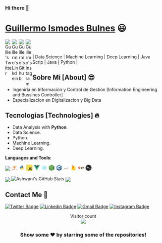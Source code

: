 ### Hi there 👋

<!--
**guilleib227/guilleib227** is a ✨ _special_ ✨ repository because its `README.md` (this file) appears on your GitHub profile.

Here are some ideas to get you started:

- 🔭 I’m currently working on ...
- 🌱 I’m currently learning ...
- 👯 I’m looking to collaborate on ...
- 🤔 I’m looking for help with ...
- 💬 Ask me about ...
- 📫 How to reach me: ...
- 😄 Pronouns: ...
- ⚡ Fun fact: ...
-->

 # <a href="https://www.linkedin.com/in/gismodesbulnes/">Guillermo Ismodes Bulnes</a> :smiley:
 
 <a href="https://twitter.com/gismodes227">
  <img align="left" alt="Guille's Twitter" width="22px" src="https://cdn.jsdelivr.net/npm/simple-icons@v3/icons/twitter.svg" />
</a>
<a href="https://www.linkedin.com/in/gismodesbulnes/">
  <img align="left" alt="Guillermo's Linkdein" width="22px" src="https://cdn.jsdelivr.net/npm/simple-icons@v3/icons/linkedin.svg" />
</a>
<a href="https://github.com/guilleib227">
  <img align="left" alt="Guillermo's Github" width="22px" src="https://cdn.jsdelivr.net/npm/simple-icons@v3/icons/github.svg" />
</a>
<a href="https://www.instagram.com/guilleib20/">
  <img align="left" alt="Guillermo's Instagram" width="22px" src="https://cdn.jsdelivr.net/npm/simple-icons@v3/icons/instagram.svg" />
</a>
<!--a href="https://www.facebook.com/ashwani1406">
  <img align="left" alt="Ashwani's Facebook" width="22px" src="https://cdn.jsdelivr.net/npm/simple-icons@v3/icons/facebook.svg" />
</a>
<a href="https://medium.com/@ashwanisng">
  <img align="left" alt="Ashwani's Medium" width="22px" src="https://cdn.jsdelivr.net/npm/simple-icons@v3/icons/medium.svg" />
</a-->

<br/>
<br/>

| Data Science | Machine Learning | Deep Learning | Java Scrip | Java | Python |

## Sobre Mi [About] :sunglasses:
- Ingeniría en Información y Control de Gestión [Information Engineering and Bussines Controller]
- Especializacion en Digitalizacion y Big Data
<!--Currently working as a Contributor in Open Source organization Student Code-in and PClub Summer Of Code. Passionate about Data Science, Machine Learning and open source. Also, have some experience in Android Development and Data Analysis. -->

## Tecnologías [Technologies] :fire:
- Data Analysis with **Python**.
- Data Science.
- Python.
- Machine Learning.
- Deep Learning.

**Languages and Tools:**  

<code><img height="20" src="https://pytorch.org/assets/images/pytorch-logo.png"></code>
<code><img height="20" src="https://raw.githubusercontent.com/github/explore/80688e429a7d4ef2fca1e82350fe8e3517d3494d/topics/tensorflow/tensorflow.png"></code>
<code><img height="20" src="https://raw.githubusercontent.com/github/explore/80688e429a7d4ef2fca1e82350fe8e3517d3494d/topics/python/python.png"></code>
<code><img height="20" src="https://raw.githubusercontent.com/github/explore/80688e429a7d4ef2fca1e82350fe8e3517d3494d/topics/javascript/javascript.png"></code>
<code><img height="20" src="https://raw.githubusercontent.com/github/explore/80688e429a7d4ef2fca1e82350fe8e3517d3494d/topics/vue/vue.png"></code>
<code><img height="20" src="https://raw.githubusercontent.com/github/explore/80688e429a7d4ef2fca1e82350fe8e3517d3494d/topics/react/react.png"></code>
<code><img height="20" src="https://raw.githubusercontent.com/github/explore/80688e429a7d4ef2fca1e82350fe8e3517d3494d/topics/nodejs/nodejs.png"></code>
<code><img height="20" src="https://raw.githubusercontent.com/github/explore/80688e429a7d4ef2fca1e82350fe8e3517d3494d/topics/cpp/cpp.png"></code>
<code><img height="20" src="https://raw.githubusercontent.com/github/explore/80688e429a7d4ef2fca1e82350fe8e3517d3494d/topics/mysql/mysql.png"></code>
<code><img height="20" src="https://raw.githubusercontent.com/github/explore/80688e429a7d4ef2fca1e82350fe8e3517d3494d/topics/firebase/firebase.png"></code>
<code><img height="20" src="https://raw.githubusercontent.com/github/explore/80688e429a7d4ef2fca1e82350fe8e3517d3494d/topics/git/git.png"></code>
<code><img height="20" src="https://raw.githubusercontent.com/github/explore/80688e429a7d4ef2fca1e82350fe8e3517d3494d/topics/terminal/terminal.png"></code>


<a href="https://github.com/ashwanisng">
  <img align="center" src="https://github-readme-stats.vercel.app/api/top-langs/?username=ashwanisng&theme=radical&hide=glsl,python" />
</a>

<img src="https://github-readme-stats.vercel.app/api?username=ashwanisng&&show_icons=true&theme=radical&line_height=27&v=5" alt="Ashwani's GitHub Stats" />


<a href="https://github.com/ashwanisng/Covid-19-Data-Analysis">
  <!-- Change the `github-readme-stats.anuraghazra1.vercel.app` to `github-readme-stats.vercel.app`  -->
  <img align="center" src="https://github-readme-stats.vercel.app/api/pin/?username=ashwanisng&repo=Covid-19-Data-Analysis&theme=radical" />
</a>    


##  Contact Me :speech_balloon:
[![Twitter Badge](https://img.shields.io/badge/-@ashwanisng-1ca0f1?style=flat-square&labelColor=1ca0f1&logo=twitter&logoColor=white&link=https://twitter.com/ashwanisng)](https://twitter.com/ashwanisng) [![Linkedin Badge](https://img.shields.io/badge/-ashwanisng-blue?style=flat-square&logo=Linkedin&logoColor=white&link=https://www.linkedin.com/in/ashwanisng/)](https://www.linkedin.com/in/ashwanisng/) [![Gmail Badge](https://img.shields.io/badge/-ashwanicena5@gmail.com-c14438?style=flat-square&logo=Gmail&logoColor=white&link=mailto:ashwanicena5@gmail.com)](mailto:ashwanicena5@gmail.com) [![Instagram Badge](https://img.shields.io/badge/-@ashwanisng-e4405f?style=flat-square&labelColor=f94877&logo=instagram&logoColor=white&link=https://www.instagram.com/ashwanisng/)](https://www.instagram.com/ashwanisng/)

<p align="center"> 
  Visitor count<br>
  <img src="https://profile-counter.glitch.me/ashwanisng/count.svg" />
</p>


<div align="center">

### Show some ❤️ by starring some of the repositories!

</div>



